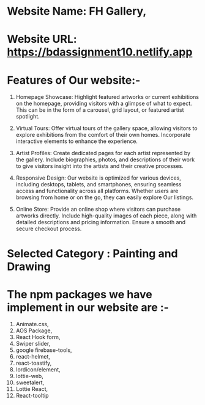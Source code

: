 # Website Name: FH Gallery,

# Website URL: https://bdassignment10.netlify.app

# Features of Our website:-

1. Homepage Showcase: Highlight featured artworks or current exhibitions on the homepage, providing visitors with a glimpse of what to expect. This can be in the form of a carousel, grid layout, or featured artist spotlight.

2. Virtual Tours: Offer virtual tours of the gallery space, allowing visitors to explore exhibitions from the comfort of their own homes. Incorporate interactive elements to enhance the experience.

3. Artist Profiles: Create dedicated pages for each artist represented by the gallery. Include biographies, photos, and descriptions of their work to give visitors insight into the artists and their creative processes.

4. Responsive Design: Our website is optimized for various devices, including desktops, tablets, and smartphones, ensuring seamless access and functionality across all platforms. Whether users are browsing from home or on the go, they can easily explore Our listings.

5. Online Store: Provide an online shop where visitors can purchase artworks directly. Include high-quality images of each piece, along with detailed descriptions and pricing information. Ensure a smooth and secure checkout process.

# Selected Category : Painting and Drawing

# The npm packages we have implement in our website are :-

1. Animate.css,
2. AOS Package,
3. React Hook form,
4. Swiper slider,
5. google firebase-tools,
6. react-helmet,
7. react-toastify,
8. lordicon/element,
9. lottie-web,
10. sweetalert,
11. Lottie React,
12. React-tooltip
